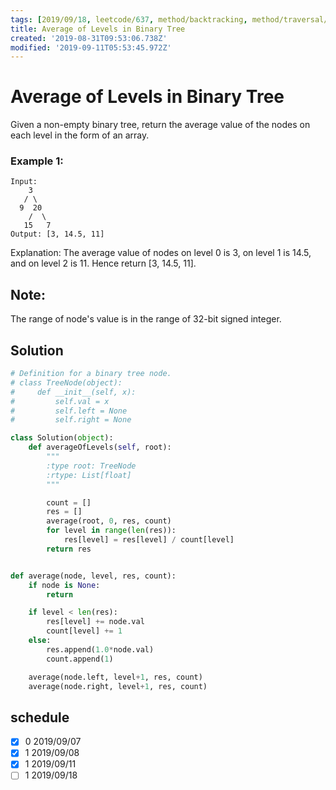 ```yaml
---
tags: [2019/09/18, leetcode/637, method/backtracking, method/traversal/bfs]
title: Average of Levels in Binary Tree
created: '2019-08-31T09:53:06.738Z'
modified: '2019-09-11T05:53:45.972Z'
---
```


# Average of Levels in Binary Tree


Given a non-empty binary tree, return the average value of the nodes on each level in the form of an array.

### Example 1:

```
Input:
    3
   / \
  9  20
    /  \
   15   7
Output: [3, 14.5, 11]
```

Explanation:
The average value of nodes on level 0 is 3,  on level 1 is 14.5, and on level 2 is 11. Hence return [3, 14.5, 11].

## Note:

The range of node's value is in the range of 32-bit signed integer.

## Solution

```python
# Definition for a binary tree node.
# class TreeNode(object):
#     def __init__(self, x):
#         self.val = x
#         self.left = None
#         self.right = None

class Solution(object):
    def averageOfLevels(self, root):
        """
        :type root: TreeNode
        :rtype: List[float]
        """

        count = []
        res = []
        average(root, 0, res, count)
        for level in range(len(res)):
            res[level] = res[level] / count[level]
        return res


def average(node, level, res, count):
    if node is None:
        return

    if level < len(res):
        res[level] += node.val
        count[level] += 1
    else:
        res.append(1.0*node.val)
        count.append(1)

    average(node.left, level+1, res, count)
    average(node.right, level+1, res, count)
```

## schedule

* [x] 0 2019/09/07
* [x] 1 2019/09/08
* [x] 1 2019/09/11
* [ ] 1 2019/09/18
